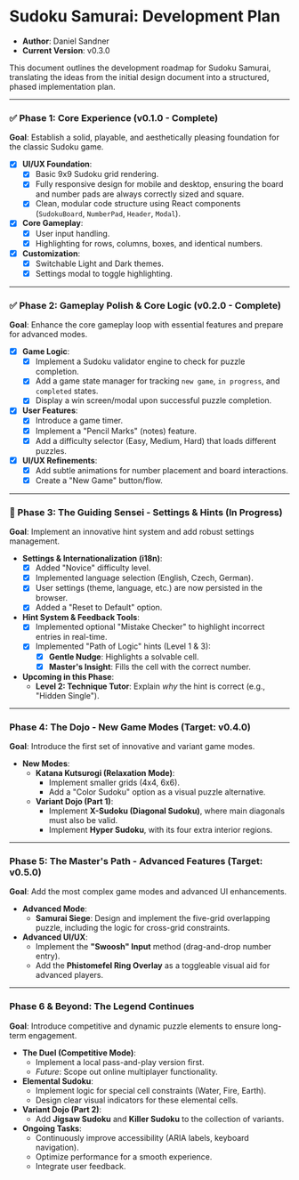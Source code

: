 # Sudoku Samurai: Development Plan

-   **Author**: Daniel Sandner
-   **Current Version**: v0.3.0

This document outlines the development roadmap for Sudoku Samurai, translating the ideas from the initial design document into a structured, phased implementation plan.

---

### ✅ Phase 1: Core Experience (v0.1.0 - Complete)

**Goal**: Establish a solid, playable, and aesthetically pleasing foundation for the classic Sudoku game.

-   [x] **UI/UX Foundation**:
    -   [x] Basic 9x9 Sudoku grid rendering.
    -   [x] Fully responsive design for mobile and desktop, ensuring the board and number pads are always correctly sized and square.
    -   [x] Clean, modular code structure using React components (`SudokuBoard`, `NumberPad`, `Header`, `Modal`).
-   [x] **Core Gameplay**:
    -   [x] User input handling.
    -   [x] Highlighting for rows, columns, boxes, and identical numbers.
-   [x] **Customization**:
    -   [x] Switchable Light and Dark themes.
    -   [x] Settings modal to toggle highlighting.

---

### ✅ Phase 2: Gameplay Polish & Core Logic (v0.2.0 - Complete)

**Goal**: Enhance the core gameplay loop with essential features and prepare for advanced modes.

-   [x] **Game Logic**:
    -   [x] Implement a Sudoku validator engine to check for puzzle completion.
    -   [x] Add a game state manager for tracking `new game`, `in progress`, and `completed` states.
    -   [x] Display a win screen/modal upon successful puzzle completion.
-   [x] **User Features**:
    -   [x] Introduce a game timer.
    -   [x] Implement a "Pencil Marks" (notes) feature.
    -   [x] Add a difficulty selector (Easy, Medium, Hard) that loads different puzzles.
-   [x] **UI/UX Refinements**:
    -   [x] Add subtle animations for number placement and board interactions.
    -   [x] Create a "New Game" button/flow.

---

### 🚧 Phase 3: The Guiding Sensei - Settings & Hints (In Progress)

**Goal**: Implement an innovative hint system and add robust settings management.

-   **Settings & Internationalization (i18n)**:
    -   [x] Added "Novice" difficulty level.
    -   [x] Implemented language selection (English, Czech, German).
    -   [x] User settings (theme, language, etc.) are now persisted in the browser.
    -   [x] Added a "Reset to Default" option.
-   **Hint System & Feedback Tools**:
    -   [x] Implemented optional "Mistake Checker" to highlight incorrect entries in real-time.
    -   [x] Implemented "Path of Logic" hints (Level 1 & 3):
        -   [x] **Gentle Nudge**: Highlights a solvable cell.
        -   [x] **Master's Insight**: Fills the cell with the correct number.
-   **Upcoming in this Phase**:
    -   **Level 2: Technique Tutor**: Explain *why* the hint is correct (e.g., "Hidden Single").

---

### Phase 4: The Dojo - New Game Modes (Target: v0.4.0)

**Goal**: Introduce the first set of innovative and variant game modes.

-   **New Modes**:
    -   **Katana Kutsurogi (Relaxation Mode)**:
        -   Implement smaller grids (4x4, 6x6).
        -   Add a "Color Sudoku" option as a visual puzzle alternative.
    -   **Variant Dojo (Part 1)**:
        -   Implement **X-Sudoku (Diagonal Sudoku)**, where main diagonals must also be valid.
        -   Implement **Hyper Sudoku**, with its four extra interior regions.

---

### Phase 5: The Master's Path - Advanced Features (Target: v0.5.0)

**Goal**: Add the most complex game modes and advanced UI enhancements.

-   **Advanced Mode**:
    -   **Samurai Siege**: Design and implement the five-grid overlapping puzzle, including the logic for cross-grid constraints.
-   **Advanced UI/UX**:
    -   Implement the **"Swoosh" Input** method (drag-and-drop number entry).
    -   Add the **Phistomefel Ring Overlay** as a toggleable visual aid for advanced players.

---

### Phase 6 & Beyond: The Legend Continues

**Goal**: Introduce competitive and dynamic puzzle elements to ensure long-term engagement.

-   **The Duel (Competitive Mode)**:
    -   Implement a local pass-and-play version first.
    -   *Future*: Scope out online multiplayer functionality.
-   **Elemental Sudoku**:
    -   Implement logic for special cell constraints (Water, Fire, Earth).
    -   Design clear visual indicators for these elemental cells.
-   **Variant Dojo (Part 2)**:
    -   Add **Jigsaw Sudoku** and **Killer Sudoku** to the collection of variants.
-   **Ongoing Tasks**:
    -   Continuously improve accessibility (ARIA labels, keyboard navigation).
    -   Optimize performance for a smooth experience.
    -   Integrate user feedback.